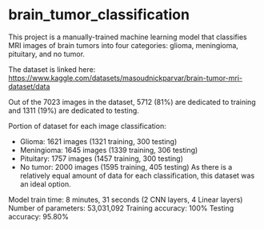 # brain_tumor_classification

This project is a manually-trained machine learning model that classifies MRI images of brain tumors into four categories: glioma, meningioma, pituitary, and no tumor.

The dataset is linked here: https://www.kaggle.com/datasets/masoudnickparvar/brain-tumor-mri-dataset/data

Out of the 7023 images in the dataset, 5712 (81%) are dedicated to training and 1311 (19%) are dedicated to testing.

Portion of dataset for each image classification:
- Glioma: 1621 images (1321 training, 300 testing)
- Meningioma: 1645 images (1339 training, 306 testing)
- Pituitary: 1757 images (1457 training, 300 testing)
- No tumor: 2000 images (1595 training, 405 testing)
As there is a relatively equal amount of data for each classification, this dataset was an ideal option.


Model train time: 8 minutes, 31 seconds (2 CNN layers, 4 Linear layers)
Number of parameters: 53,031,092
Training accuracy: 100%
Testing accuracy: 95.80%
